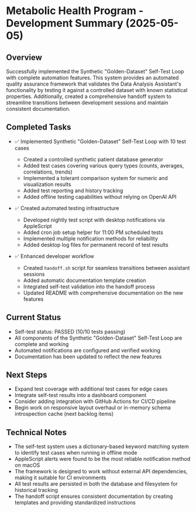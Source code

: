 # Metabolic Health Program - Development Summary (2025-05-05)

## Overview
Successfully implemented the Synthetic "Golden-Dataset" Self-Test Loop with complete automation features. This system provides an automated quality assurance framework that validates the Data Analysis Assistant's functionality by testing it against a controlled dataset with known statistical properties. Additionally, created a comprehensive handoff system to streamline transitions between development sessions and maintain consistent documentation.

## Completed Tasks
- ✅ Implemented Synthetic "Golden-Dataset" Self-Test Loop with 10 test cases
  - Created a controlled synthetic patient database generator
  - Added test cases covering various query types (counts, averages, correlations, trends)
  - Implemented a tolerant comparison system for numeric and visualization results
  - Added test reporting and history tracking
  - Added offline testing capabilities without relying on OpenAI API

- ✅ Created automated testing infrastructure
  - Developed nightly test script with desktop notifications via AppleScript
  - Added cron job setup helper for 11:00 PM scheduled tests
  - Implemented multiple notification methods for reliability
  - Added desktop log files for permanent record of test results

- ✅ Enhanced developer workflow
  - Created `handoff.sh` script for seamless transitions between assistant sessions
  - Added automatic documentation template creation
  - Integrated self-test validation into the handoff process
  - Updated README with comprehensive documentation on the new features

## Current Status
- Self-test status: PASSED (10/10 tests passing)
- All components of the Synthetic "Golden-Dataset" Self-Test Loop are complete and working
- Automated notifications are configured and verified working
- Documentation has been updated to reflect the new features

## Next Steps
- Expand test coverage with additional test cases for edge cases
- Integrate self-test results into a dashboard component
- Consider adding integration with GitHub Actions for CI/CD pipeline
- Begin work on responsive layout overhaul or in-memory schema introspection cache (next backlog items)

## Technical Notes
- The self-test system uses a dictionary-based keyword matching system to identify test cases when running in offline mode
- AppleScript alerts were found to be the most reliable notification method on macOS
- The framework is designed to work without external API dependencies, making it suitable for CI environments
- All test results are persisted in both the database and filesystem for historical tracking
- The handoff script ensures consistent documentation by creating templates and providing standardized instructions 
